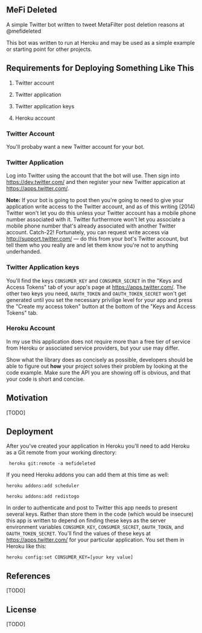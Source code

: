 ## MeFi Deleted

A simple Twitter bot written to tweet MetaFilter post deletion reasons at @mefideleted

This bot was written to run at Heroku and may be used as a simple example or starting point for other projects.

## Requirements for Deploying Something Like This

1) Twitter account

2) Twitter application

3) Twitter application keys

4) Heroku account

### Twitter Account

You'll probaby want a new Twitter account for your bot.

### Twitter Application

Log into Twitter using the account that the bot will use. Then sign into https://dev.twitter.com/ and then register your new Twitter appication at https://apps.twitter.com/.

**Note:** If your bot is going to post then you're going to need to give your application write access to the Twitter account, and as of this writing (2014) Twitter won't let you do this unless your Twitter account has a mobile phone number associated with it. Twitter furthermore won't let you associate a mobile phone number that's already associated with another Twitter account. Catch-22! Fortunately, you can request write access via http://support.twitter.com/ — do this from your bot's Twitter account, but tell them who you really are and let them know you're not to anything underhanded.

### Twitter Application keys

You'll find the keys `CONSUMER_KEY` and `CONSUMER_SECRET` in the "Keys and Access Tokens" tab of your app's page at https://apps.twitter.com/. The other two keys you need, `OAUTH_TOKEN` and `OAUTH_TOKEN_SECRET` won't get generated until you set the necessary privilige level for your app and press the "Create my access token" button at the bottom of the "Keys and Access Tokens" tab.

### Heroku Account

In my use this application does not require more than a free tier of service from Heroku or associated service providers, but your use may differ. 

Show what the library does as concisely as possible, developers should be able to figure out **how** your project solves their problem by looking at the code example. Make sure the API you are showing off is obvious, and that your code is short and concise.

## Motivation

[TODO]

## Deployment

After you've created your application in Heroku you'll need to add Heroku as a Git remote from your working directory: 

     heroku git:remote -a mefideleted

If you need Heroku addons you can add them at this time as well: 

    heroku addons:add scheduler

    heroku addons:add redistogo

In order to authenticate and post to Twitter this app needs to present several keys. Rather than store them in the code (which would be insecure) this app is written to depend on finding these keys as the server environment variables `CONSUMER_KEY`, `CONSUMER_SECRET`, `OAUTH_TOKEN`, and `OAUTH_TOKEN_SECRET`. You'll find the values of these keys at https://apps.twitter.com/ for your particular application. You set them in Heroku like this:

    heroku config:set CONSUMER_KEY=[your key value]

## References

[TODO]

## License

[TODO]